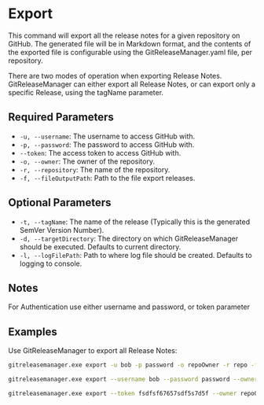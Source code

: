 # Export

This command will export all the release notes for a given repository on GitHub.  The generated file will be in Markdown format, and the contents of the exported file is configurable using the GitReleaseManager.yaml file, per repository.

There are two modes of operation when exporting Release Notes. GitReleaseManager can either export all Release Notes, or can export only a specific Release, using the tagName parameter.

## **Required Parameters**

* `-u, --username`: The username to access GitHub with.
* `-p, --password`: The password to access GitHub with.
* `--token`: The access token to access GitHub with.
* `-o, --owner`: The owner of the repository.
* `-r, --repository`: The name of the repository.
* `-f, --fileOutputPath`: Path to the file export releases.

## **Optional Parameters**

* `-t, --tagName`: The name of the release (Typically this is the generated SemVer Version Number).
* `-d, --targetDirectory`: The directory on which GitReleaseManager should be executed. Defaults to current directory.
* `-l, --logFilePath`: Path to where log file should be created. Defaults to logging to console.

## **Notes**

For Authentication use either username and password, or token parameter

## **Examples**

Use GitReleaseManager to export all Release Notes:

```bash
gitreleasemanager.exe export -u bob -p password -o repoOwner -r repo -f c:\temp\releases.md

gitreleasemanager.exe export --username bob --password password --owner repoOwner --repository repo --fileOutputPath c:\temp\releases.md

gitreleasemanager.exe export --token fsdfsf67657sdf5s7d5f --owner repoOwner --repository repo --fileOutputPath c:\temp\releases.md
```